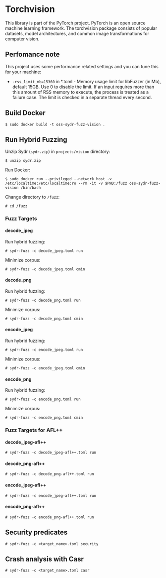 # Torchvision

This library is part of the PyTorch project. PyTorch is an open source machine learning framework. The torchvision package consists of popular datasets, model architectures, and common image transformations for computer vision.

## Perfomance note

This project uses some performance related settings and you can tune this for your machine:

* `-rss_limit_mb=15360` in *.toml - Memory usage limit for libFuzzer (in Mb), default 15GB. Use 0 to disable the limit. If an input requires more than this amount of RSS memory to execute, the process is treated as a failure case. The limit is checked in a separate thread every second.

## Build Docker

    $ sudo docker build -t oss-sydr-fuzz-vision .

## Run Hybrid Fuzzing

Unzip Sydr (`sydr.zip`) in `projects/vision` directory:

    $ unzip sydr.zip

Run Docker:

    $ sudo docker run --privileged --network host -v /etc/localtime:/etc/localtime:ro --rm -it -v $PWD:/fuzz oss-sydr-fuzz-vision /bin/bash

Change directory to `/fuzz`:

    # cd /fuzz

### Fuzz Targets

#### decode_jpeg

Run hybrid fuzzing:

    # sydr-fuzz -c decode_jpeg.toml run

Minimize corpus:

    # sydr-fuzz -c decode_jpeg.toml cmin

#### decode_png

Run hybrid fuzzing:

    # sydr-fuzz -c decode_png.toml run

Minimize corpus:

    # sydr-fuzz -c decode_png.toml cmin

#### encode_jpeg

Run hybrid fuzzing:

    # sydr-fuzz -c encode_jpeg.toml run

Minimize corpus:

    # sydr-fuzz -c encode_jpeg.toml cmin

#### encode_png

Run hybrid fuzzing:

    # sydr-fuzz -c encode_png.toml run

Minimize corpus:

    # sydr-fuzz -c encode_png.toml cmin

### Fuzz Targets for AFL++

#### decode_jpeg-afl++

    # sydr-fuzz -c decode_jpeg-afl++.toml run

#### decode_png-afl++

    # sydr-fuzz -c decode_png-afl++.toml run

#### encode_jpeg-afl++

    # sydr-fuzz -c encode_jpeg-afl++.toml run

#### encode_png-afl++

    # sydr-fuzz -c encode_png-afl++.toml run

## Security predicates

    # sydr-fuzz -c <target_name>.toml security

## Crash analysis with Casr

    # sydr-fuzz -c <target_name>.toml casr

